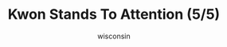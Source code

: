 ---
media: "images/rounds/round_4_1/kwon_stands_to_attention_5.png"
media_type: image
type: art
title: Kwon Stands To Attention (5/5)
author: [wisconsin]
desc: Kwon Myong-hwa stands to attention a bit too enthusiastically, making her fellow Soviet marines uncomfortable.
---